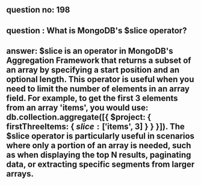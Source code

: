 
      
## question no: 198

## question : What is MongoDB's $slice operator?

## answer: $slice is an operator in MongoDB's Aggregation Framework that returns a subset of an array by specifying a start position and an optional length. This operator is useful when you need to limit the number of elements in an array field. For example, to get the first 3 elements from an array 'items', you would use: db.collection.aggregate([{ $project: { firstThreeItems: { $slice: ['$items', 3] } } }]). The $slice operator is particularly useful in scenarios where only a portion of an array is needed, such as when displaying the top N results, paginating data, or extracting specific segments from larger arrays.
      